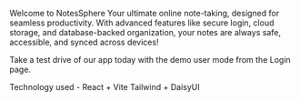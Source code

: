 Welcome to NotesSphere
Your ultimate online note-taking, designed for seamless productivity. With advanced features like secure login, cloud storage, and database-backed organization, your notes are always safe, accessible, and synced across devices!

Take a test drive of our app today with the demo user mode from the Login page.

Technology used -
React + Vite
Tailwind + DaisyUI
